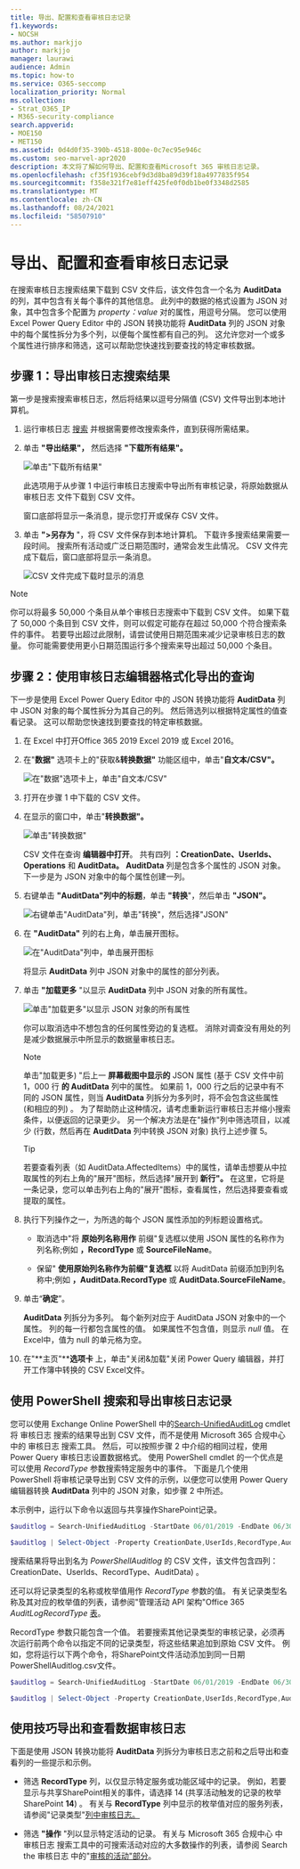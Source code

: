 ```yaml
---
title: 导出、配置和查看审核日志记录
f1.keywords:
- NOCSH
ms.author: markjjo
author: markjjo
manager: laurawi
audience: Admin
ms.topic: how-to
ms.service: O365-seccomp
localization_priority: Normal
ms.collection:
- Strat_O365_IP
- M365-security-compliance
search.appverid:
- MOE150
- MET150
ms.assetid: 0d4d0f35-390b-4518-800e-0c7ec95e946c
ms.custom: seo-marvel-apr2020
description: 本文将了解如何导出、配置和查看Microsoft 365 审核日志记录。
ms.openlocfilehash: cf35f1936cebf9d3d8ba89d39f18a4977835f954
ms.sourcegitcommit: f358e321f7e81eff425fe0f0db1be0f3348d2585
ms.translationtype: MT
ms.contentlocale: zh-CN
ms.lasthandoff: 08/24/2021
ms.locfileid: "58507910"
---
```

# <a name="export-configure-and-view-audit-log-records"></a>导出、配置和查看审核日志记录

在搜索审核日志搜索结果下载到 CSV 文件后，该文件包含一个名为 **AuditData** 的列，其中包含有关每个事件的其他信息。 此列中的数据的格式设置为 JSON 对象，其中包含多个配置为 *property：value* 对的属性，用逗号分隔。 您可以使用 Excel Power Query Editor 中的 JSON 转换功能将 **AuditData** 列的 JSON 对象中的每个属性拆分为多个列，以便每个属性都有自己的列。 这允许您对一个或多个属性进行排序和筛选，这可以帮助您快速找到要查找的特定审核数据。

## <a name="step-1-export-audit-log-search-results"></a>步骤 1：导出审核日志搜索结果

第一步是搜索搜索审核日志，然后将结果以逗号分隔值 (CSV) 文件导出到本地计算机。
  
1. 运行审核日志 [搜索](search-the-audit-log-in-security-and-compliance.md#search-the-audit-log) 并根据需要修改搜索条件，直到获得所需结果。

2. 单击 **"导出结果"，** 然后选择 **"下载所有结果"。** 

   ![单击"下载所有结果"](../media/ExportAuditSearchResults.png)

   此选项用于从步骤 1 中运行审核日志搜索中导出所有审核记录，将原始数据从 审核日志 文件下载到 CSV 文件。 

   窗口底部将显示一条消息，提示您打开或保存 CSV 文件。 

3. 单击 **">另存为** "，将 CSV 文件保存到本地计算机。 下载许多搜索结果需要一段时间。 搜索所有活动或广泛日期范围时，通常会发生此情况。 CSV 文件完成下载后，窗口底部将显示一条消息。

   ![CSV 文件完成下载时显示的消息](../media/ExportAuditSearchResultsFinish.png)

> [!NOTE]
  > 你可以将最多 50,000 个条目从单个审核日志搜索中下载到 CSV 文件。 如果下载了 50,000 个条目到 CSV 文件，则可以假定可能存在超过 50,000 个符合搜索条件的事件。 若要导出超过此限制，请尝试使用日期范围来减少记录审核日志的数量。 你可能需要使用更小日期范围运行多个搜索来导出超过 50,000 个条目。

## <a name="step-2-format-the-exported-audit-log-using-the-power-query-editor"></a>步骤 2：使用审核日志编辑器格式化导出的查询

下一步是使用 Excel Power Query Editor 中的 JSON 转换功能将 **AuditData** 列中 JSON 对象的每个属性拆分为其自己的列。 然后筛选列以根据特定属性的值查看记录。 这可以帮助您快速找到要查找的特定审核数据。

1. 在 Excel 中打开Office 365 2019 Excel 2019 或 Excel 2016。

2. 在"**数据"** 选项卡上的"获取&**转换数据"** 功能区组中，单击"**自文本/CSV"。**

    ![在"数据"选项卡上，单击"自文本/CSV"](../media/JSONTransformOpenCSVFile.png)

3. 打开在步骤 1 中下载的 CSV 文件。

4. 在显示的窗口中，单击"**转换数据"。**

   ![单击"转换数据"](../media/JSONOpenPowerQuery.png)

   CSV 文件在查询 **编辑器中打开**。 共有四列 **：CreationDate、UserIds、Operations** 和 **AuditData。**  **AuditData** 列是包含多个属性的 JSON 对象。 下一步是为 JSON 对象中的每个属性创建一列。

5. 右键单击 **"AuditData"列中的标题**，单击 **"转换**"，然后单击 **"JSON"。** 

   ![右键单击"AuditData"列，单击"转换"，然后选择"JSON"](../media/JSONTransform.png)

6. 在 **"AuditData"** 列的右上角，单击展开图标。

   ![在"AuditData"列中，单击展开图标](../media/JSONTransformExpandIcon.png)

   将显示 **AuditData** 列中 JSON 对象中的属性的部分列表。

7. 单击 **"加载更多** "以显示 **AuditData** 列中 JSON 对象的所有属性。

   ![单击"加载更多"以显示 JSON 对象的所有属性](../media/JSONTransformLoadJSONProperties.png)

   你可以取消选中不想包含的任何属性旁边的复选框。 消除对调查没有用处的列是减少数据展示中所显示的数据量审核日志。 

   > [!NOTE]
   > 单击"加载更多) "后上一 **屏幕截图中显示的** JSON 属性 (基于 CSV 文件中前 1，000 行 **的 AuditData** 列中的属性。 如果前 1，000 行之后的记录中有不同的 JSON 属性，则当 **AuditData** 列拆分为多列时，将不会包含这些属性 (和相应的列) 。 为了帮助防止这种情况，请考虑重新运行审核日志并缩小搜索条件，以便返回的记录更少。 另一个解决方法是在"操作"列中筛选项目，以减少 (行数，然后再在 **AuditData** 列中转换 JSON 对象) 执行上述步骤 5。

   > [!TIP]
   > 若要查看列表（如 AuditData.AffectedItems）中的属性，请单击想要从中拉取属性的列右上角的"展开"图标，然后选择"展开到 **新行"。**  在这里，它将是一条记录，您可以单击列右上角的"展开"图标，查看属性，然后选择要查看或提取的属性。

8. 执行下列操作之一，为所选的每个 JSON 属性添加的列标题设置格式。

    - 取消选中"将 **原始列名称用作** 前缀"复选框以使用 JSON 属性的名称作为列名称;例如 **，RecordType** 或 **SourceFileName**。

    - 保留" **使用原始列名称作为前缀"复选框** 以将 AuditData 前缀添加到列名称中;例如 **，AuditData.RecordType** 或 **AuditData.SourceFileName**。

9. 单击“**确定**”。

    **AuditData** 列拆分为多列。 每个新列对应于 AuditData JSON 对象中的一个属性。 列的每一行都包含属性的值。 如果属性不包含值，则显示 *null* 值。 在Excel中，值为 null 的单元格为空。
  
10. 在"**主页"****选项卡** 上，单击"关闭&加载"关闭 Power Query 编辑器，并打开工作簿中转换的 CSV Excel文件。

## <a name="use-powershell-to-search-and-export-audit-log-records"></a>使用 PowerShell 搜索和导出审核日志记录

您可以使用 Exchange Online PowerShell 中的[Search-UnifiedAuditLog](/powershell/module/exchange/search-unifiedauditlog) cmdlet 将 审核日志 搜索的结果导出到 CSV 文件，而不是使用 Microsoft 365 合规中心 中的 审核日志 搜索工具。 然后，可以按照步骤 2 中介绍的相同过程，使用 Power Query 审核日志设置数据格式。 使用 PowerShell cmdlet 的一个优点是可以使用 *RecordType* 参数搜索特定服务中的事件。 下面是几个使用 PowerShell 将审核记录导出到 CSV 文件的示例，以便您可以使用 Power Query 编辑器转换 **AuditData** 列中的 JSON 对象，如步骤 2 中所述。

本示例中，运行以下命令以返回与共享操作SharePoint记录。

```powershell
$auditlog = Search-UnifiedAuditLog -StartDate 06/01/2019 -EndDate 06/30/2019 -RecordType SharePointSharingOperation
```

```powershell
$auditlog | Select-Object -Property CreationDate,UserIds,RecordType,AuditData | Export-Csv -Path c:\AuditLogs\PowerShellAuditlog.csv -NoTypeInformation
```

搜索结果将导出到名为 *PowerShellAuditlog* 的 CSV 文件，该文件包含四列：CreationDate、UserIds、RecordType、AuditData) 。

还可以将记录类型的名称或枚举值用作 *RecordType* 参数的值。 有关记录类型名称及其对应的枚举值的列表，请参阅"管理活动 API 架构"Office 365 *AuditLogRecordType* [表](/office/office-365-management-api/office-365-management-activity-api-schema#enum-auditlogrecordtype---type-edmint32)。

RecordType 参数只能包含一个值。  若要搜索其他记录类型的审核记录，必须再次运行前两个命令以指定不同的记录类型，将这些结果追加到原始 CSV 文件。 例如，您将运行以下两个命令，将SharePoint文件活动添加到同一日期PowerShellAuditlog.csv文件。

```powershell
$auditlog = Search-UnifiedAuditLog -StartDate 06/01/2019 -EndDate 06/30/2019 -RecordType SharePointFileOperation
```

```powershell
$auditlog | Select-Object -Property CreationDate,UserIds,RecordType,AuditData | Export-Csv -Append -Path c:\AuditLogs\PowerShellAuditlog.csv -NoTypeInformation
```

## <a name="tips-for-exporting-and-viewing-the-audit-log"></a>使用技巧导出和查看数据审核日志

下面是使用 JSON 转换功能将 **AuditData** 列拆分为审核日志之前和之后导出和查看列的一些提示和示例。

- 筛选 **RecordType** 列，以仅显示特定服务或功能区域中的记录。 例如，若要显示与共享SharePoint相关的事件，请选择 14 (共享活动触发的记录的枚举SharePoint **14**) 。 有关与 **RecordType** 列中显示的枚举值对应的服务列表，请参阅"记录类型"[列中审核日志。](detailed-properties-in-the-office-365-audit-log.md)

- 筛选 **"操作** "列以显示特定活动的记录。 有关与 Microsoft 365 合规中心 中 审核日志 搜索工具中的可搜索活动对应的大多数操作的列表，请参阅 Search the 审核日志 中的"[审核的活动"部分](search-the-audit-log-in-security-and-compliance.md#audited-activities)。
